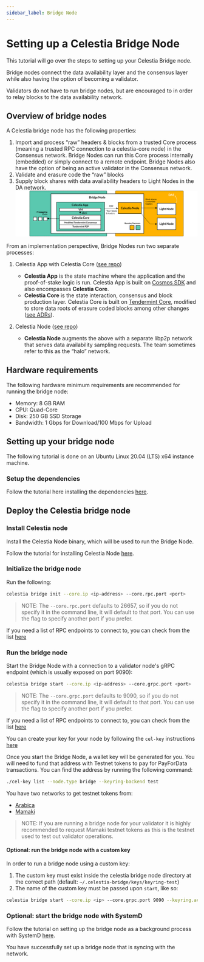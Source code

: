 ```yaml
---
sidebar_label: Bridge Node
---
```


# Setting up a Celestia Bridge Node

This tutorial will go over the steps to setting up your Celestia Bridge node.

Bridge nodes connect the data availability layer and the consensus layer
while also having the option of becoming a validator.

Validators do not have to run bridge nodes, but are encouraged to in order
to relay blocks to the data availability network.

## Overview of bridge nodes

A Celestia bridge node has the following properties:

1. Import and process “raw” headers & blocks from a trusted Core process
   (meaning a trusted RPC connection to a celestia-core node) in the
   Consensus network. Bridge Nodes can run this Core process internally
   (embedded) or simply connect to a remote endpoint. Bridge Nodes also
   have the option of being an active validator in the Consensus network.
2. Validate and erasure code the “raw” blocks
3. Supply block shares with data availability headers to Light Nodes in the DA network.
   ![bridge-node-diagram](/img/nodes/BridgeNodes.png)

From an implementation perspective, Bridge Nodes run two separate processes:

1. Celestia App with Celestia Core
   ([see repo](https://github.com/celestiaorg/celestia-app))

    * **Celestia App** is the state machine where the application and the
      proof-of-stake logic is run. Celestia App is built on
      [Cosmos SDK](https://docs.cosmos.network/) and also encompasses
      **Celestia Core**.
    * **Celestia Core** is the state interaction, consensus and block production
      layer. Celestia Core is built on [Tendermint Core](https://docs.tendermint.com/),
      modified to store data roots of erasure coded blocks among other changes
      ([see ADRs](https://github.com/celestiaorg/celestia-core/tree/master/docs/celestia-architecture)).

2. Celestia Node ([see repo](https://github.com/celestiaorg/celestia-node))

    * **Celestia Node** augments the above with a separate libp2p network that
      serves data availability sampling requests. The team sometimes refer to
      this as the “halo” network.

## Hardware requirements

The following hardware minimum requirements are recommended for running the
bridge node:

* Memory: 8 GB RAM
* CPU: Quad-Core
* Disk: 250 GB SSD Storage
* Bandwidth: 1 Gbps for Download/100 Mbps for Upload

## Setting up your bridge node

The following tutorial is done on an Ubuntu Linux 20.04 (LTS) x64 instance machine.

### Setup the dependencies

Follow the tutorial here installing the dependencies [here](./environment.mdx).

## Deploy the Celestia bridge node

### Install Celestia node

Install the Celestia Node binary, which will be used to run the Bridge Node.

Follow the tutorial for installing Celestia Node [here](./celestia-node.mdx).

### Initialize the bridge node

Run the following:

```sh
celestia bridge init --core.ip <ip-address> --core.rpc.port <port>
```

> NOTE: The `--core.rpc.port` defaults to 26657, so if you do not specify
  it in the command line, it will default to that port. You can use the flag
  to specify another port if you prefer.

If you need a list of RPC endpoints to connect to, you can check from the list [here](./mamaki-testnet.md#rpc-endpoints)

### Run the bridge node

Start the Bridge Node with a connection to a validator node's gRPC endpoint
(which is usually exposed on port 9090):

```sh
celestia bridge start --core.ip <ip-address> --core.grpc.port <port>
```

> NOTE: The `--core.grpc.port` defaults to 9090, so if you do not specify
  it in the command line, it will default to that port. You can use the flag
  to specify another port if you prefer.

If you need a list of RPC endpoints to connect to, you can check from the list [here](./mamaki-testnet.md#rpc-endpoints)

You can create your key for your node by following the `cel-key` instructions [here](../developers/celestia-node-key.md)

Once you start the Bridge Node, a wallet key will be generated for you.
You will need to fund that address with Testnet tokens to pay for
PayForData transactions.
You can find the address by running the following command:

```sh
./cel-key list --node.type bridge --keyring-backend test
```

You have two networks to get testnet tokens from:

* [Arabica](./arabica-devnet.md#arabica-devnet-faucet)
* [Mamaki](./mamaki-testnet.md#mamaki-testnet-faucet)

> NOTE: If you are running a bridge node for your validator
  it is highly recommended to request Mamaki testnet tokens
  as this is the testnet used to test out validator operations.

#### Optional: run the bridge node with a custom key

In order to run a bridge node using a custom key:

1. The custom key must exist inside the celestia bridge node directory at the
   correct path (default: `~/.celestia-bridge/keys/keyring-test`)
2. The name of the custom key must be passed upon `start`, like so:

```sh
celestia bridge start --core.ip <ip> --core.grpc.port 9090 --keyring.accname <name_of_custom_key>
```

### Optional: start the bridge node with SystemD

Follow the tutorial on setting up the bridge node as a background process with
SystemD [here](./systemd.md#celestia-bridge-node).

You have successfully set up a bridge node that is syncing with the network.
